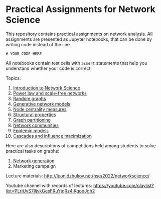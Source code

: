 # Practical Assignments for Network Science

This repository contains practical assignments on network analysis. All assignments are presented as Jupyter notebooks, that can be done by writing code instead of the line 
```
# YOUR CODE HERE
```
All notebooks contain test cells with `assert` statements that help you understand whether your code is correct.

Topics:
1. [Introduction to Network Science](assignment_intro/assignment.ipynb)
2. [Power law and scale-free networks](assignment_power_law/assignment.ipynb)
3. [Random graphs](assignment_random_graphs/assignment.ipynb)
4. [Generative network models](assignment_gen_models/assignment.ipynb)
5. [Node centrality measures](assignment_centrality/assignment.ipynb)
6. [Structural properties](assignment_structural_properties/assignment.ipynb)
7. [Graph partitioning](assignment_graph_partitioning/assignment.ipynb)
8. [Network communities](assignment_network_communities/assignment.ipynb)
9. [Epidemic models](assignment_epidemic_models/assignment.ipynb)
10. [Cascades and influence maximization](assignment_cascades_influence/assignment.ipynb)

Here are also descriptions of competitions held among students to solve practical tasks on graphs:
1. [Network generation](competition_network_generation/competition.ipynb)
2. Marketing campaign

Lecture materials: http://leonidzhukov.net/hse/2022/networkscience/

Youtube channel with records of lectures: https://youtube.com/playlist?list=PLriUvS7IljvkGesFRuYjqRz4lKgodJgh2
